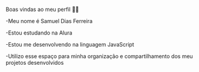 Boas vindas ao meu perfil 💙💙

-Meu nome é Samuel Dias Ferreira

-Estou estudando na Alura

-Estou me desenvolvendo na linguagem JavaScript

-Utilizo esse espaço para minha organização e compartilhamento dos meu projetos desenvolvidos
